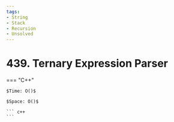 ```yaml
---
tags:
- String
- Stack
- Recursion
- Unsolved
---
```



# 439. Ternary Expression Parser

=== "C++"

    $Time: O()$

    $Space: O()$

    ``` c++
    ```